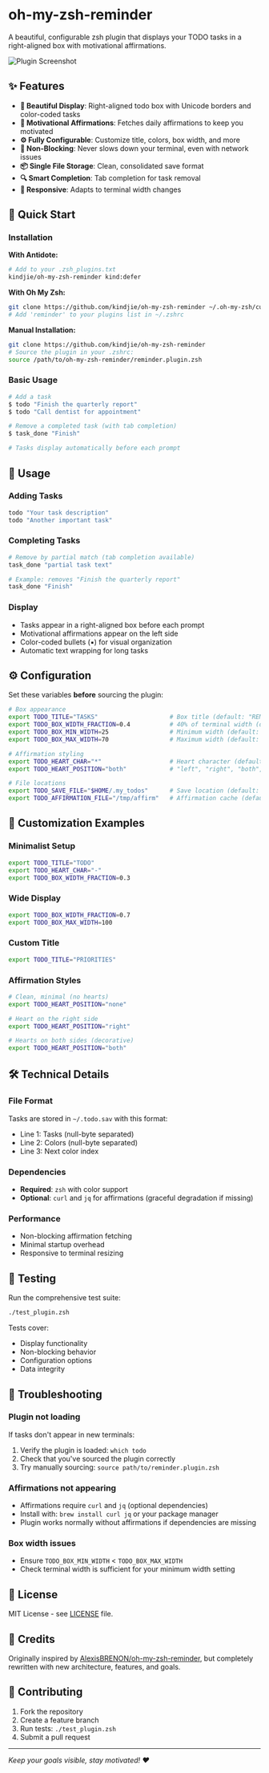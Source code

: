 # oh-my-zsh-reminder

A beautiful, configurable zsh plugin that displays your TODO tasks in a right-aligned box with motivational affirmations.

![Plugin Screenshot](screenshot.png)

## ✨ Features

- **🎨 Beautiful Display**: Right-aligned todo box with Unicode borders and color-coded tasks
- **💝 Motivational Affirmations**: Fetches daily affirmations to keep you motivated
- **⚙️ Fully Configurable**: Customize title, colors, box width, and more
- **🚀 Non-Blocking**: Never slows down your terminal, even with network issues
- **📦 Single File Storage**: Clean, consolidated save format
- **🔍 Smart Completion**: Tab completion for task removal
- **📱 Responsive**: Adapts to terminal width changes

## 🚀 Quick Start

### Installation

**With Antidote:**
```bash
# Add to your .zsh_plugins.txt
kindjie/oh-my-zsh-reminder kind:defer
```

**With Oh My Zsh:**
```bash
git clone https://github.com/kindjie/oh-my-zsh-reminder ~/.oh-my-zsh/custom/plugins/reminder
# Add 'reminder' to your plugins list in ~/.zshrc
```

**Manual Installation:**
```bash
git clone https://github.com/kindjie/oh-my-zsh-reminder
# Source the plugin in your .zshrc:
source /path/to/oh-my-zsh-reminder/reminder.plugin.zsh
```

### Basic Usage

```bash
# Add a task
$ todo "Finish the quarterly report"
$ todo "Call dentist for appointment"

# Remove a completed task (with tab completion)
$ task_done "Finish"

# Tasks display automatically before each prompt
```

## 📖 Usage

### Adding Tasks
```bash
todo "Your task description"
todo "Another important task"
```

### Completing Tasks
```bash
# Remove by partial match (tab completion available)
task_done "partial task text"

# Example: removes "Finish the quarterly report"
task_done "Finish"
```

### Display
- Tasks appear in a right-aligned box before each prompt
- Motivational affirmations appear on the left side
- Color-coded bullets (▪) for visual organization
- Automatic text wrapping for long tasks

## ⚙️ Configuration

Set these variables **before** sourcing the plugin:

```bash
# Box appearance
export TODO_TITLE="TASKS"                    # Box title (default: "REMEMBER")
export TODO_BOX_WIDTH_FRACTION=0.4           # 40% of terminal width (default: 0.5)
export TODO_BOX_MIN_WIDTH=25                 # Minimum width (default: 30)
export TODO_BOX_MAX_WIDTH=70                 # Maximum width (default: 80)

# Affirmation styling
export TODO_HEART_CHAR="*"                   # Heart character (default: "♥")
export TODO_HEART_POSITION="both"            # "left", "right", "both", "none" (default: "left")

# File locations
export TODO_SAVE_FILE="$HOME/.my_todos"      # Save location (default: ~/.todo.sav)
export TODO_AFFIRMATION_FILE="/tmp/affirm"   # Affirmation cache (default: /tmp/todo_affirmation)
```

## 🎨 Customization Examples

### Minimalist Setup
```bash
export TODO_TITLE="TODO"
export TODO_HEART_CHAR="-"
export TODO_BOX_WIDTH_FRACTION=0.3
```

### Wide Display
```bash
export TODO_BOX_WIDTH_FRACTION=0.7
export TODO_BOX_MAX_WIDTH=100
```

### Custom Title
```bash
export TODO_TITLE="PRIORITIES"
```

### Affirmation Styles
```bash
# Clean, minimal (no hearts)
export TODO_HEART_POSITION="none"

# Heart on the right side
export TODO_HEART_POSITION="right"

# Hearts on both sides (decorative)
export TODO_HEART_POSITION="both"
```

## 🛠️ Technical Details

### File Format
Tasks are stored in `~/.todo.sav` with this format:
- Line 1: Tasks (null-byte separated)
- Line 2: Colors (null-byte separated) 
- Line 3: Next color index

### Dependencies
- **Required**: `zsh` with color support
- **Optional**: `curl` and `jq` for affirmations (graceful degradation if missing)

### Performance
- Non-blocking affirmation fetching
- Minimal startup overhead
- Responsive to terminal resizing

## 🧪 Testing

Run the comprehensive test suite:
```bash
./test_plugin.zsh
```

Tests cover:
- Display functionality
- Non-blocking behavior
- Configuration options
- Data integrity

## 🐛 Troubleshooting

### Plugin not loading
If tasks don't appear in new terminals:
1. Verify the plugin is loaded: `which todo`
2. Check that you've sourced the plugin correctly
3. Try manually sourcing: `source path/to/reminder.plugin.zsh`

### Affirmations not appearing
- Affirmations require `curl` and `jq` (optional dependencies)
- Install with: `brew install curl jq` or your package manager
- Plugin works normally without affirmations if dependencies are missing

### Box width issues
- Ensure `TODO_BOX_MIN_WIDTH` < `TODO_BOX_MAX_WIDTH`
- Check terminal width is sufficient for your minimum width setting

## 📜 License

MIT License - see [LICENSE](LICENSE) file.

## 🙏 Credits

Originally inspired by [AlexisBRENON/oh-my-zsh-reminder](https://github.com/AlexisBRENON/oh-my-zsh-reminder), but completely rewritten with new architecture, features, and goals.

## 🤝 Contributing

1. Fork the repository
2. Create a feature branch
3. Run tests: `./test_plugin.zsh`
4. Submit a pull request

---

*Keep your goals visible, stay motivated! ♥*